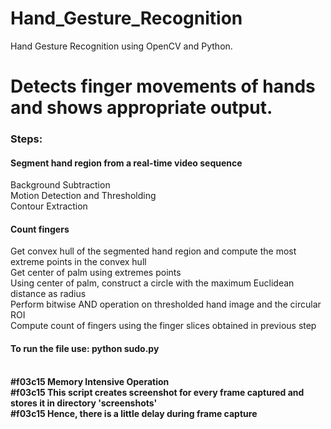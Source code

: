 # Hand_Gesture_Recognition
Hand Gesture Recognition using OpenCV and Python.

# Detects finger movements of hands and shows appropriate output.
<h3>Steps:</h3>
<h4>Segment hand region from a real-time video sequence</h4>
Background Subtraction</br>
Motion Detection and Thresholding</br>
Contour Extraction</br>

<h4>Count fingers</h4>
Get convex hull of the segmented hand region and compute the most extreme points in the convex hull<br/>
Get center of palm using extremes points<br/>
Using center of palm, construct a circle with the maximum Euclidean distance as radius<br/>
Perform bitwise AND operation on thresholded hand image and the circular ROI<br/>
Compute count of fingers using the finger slices obtained in previous step<br/>

<h4>To run the file use: python sudo.py</h4>
<br/>
<b>
#f03c15 Memory Intensive Operation<br/>
#f03c15 This script creates screenshot for every frame captured and stores it in directory 'screenshots'<br/>
#f03c15 Hence, there is a little delay during frame capture<br/>

